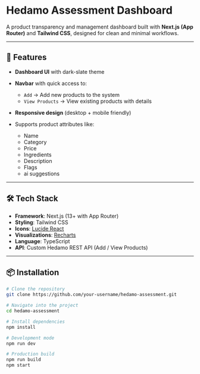 # Hedamo Assessment Dashboard

A product transparency and management dashboard built with **Next.js (App Router)** and **Tailwind CSS**, designed for clean and minimal workflows.

---

## 🚀 Features
- **Dashboard UI** with dark-slate theme
- **Navbar** with quick access to:
  - `Add` → Add new products to the system
  - `View Products` → View existing products with details
- **Responsive design** (desktop + mobile friendly)
  
- Supports product attributes like:
  - Name
  - Category
  - Price
  - Ingredients
  - Description
  - Flags
  - ai suggestions

---

## 🛠️ Tech Stack
- **Framework**: Next.js (13+ with App Router)
- **Styling**: Tailwind CSS
- **Icons**: [Lucide React](https://lucide.dev)
- **Visualizations**: [Recharts](https://recharts.org/)
- **Language**: TypeScript
- **API**: Custom Hedamo REST API (Add / View Products)

---

## 📦 Installation

```bash
# Clone the repository
git clone https://github.com/your-username/hedamo-assessment.git

# Navigate into the project
cd hedamo-assessment

# Install dependencies
npm install

# Development mode
npm run dev

# Production build
npm run build
npm start
